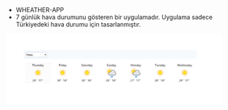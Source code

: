 - WHEATHER-APP
- 7 günlük hava durumunu gösteren bir uygulamadır. Uygulama sadece Türkiyedeki hava durumu için
tasarlanmıştır.

![Alt text](havadurumu.png)